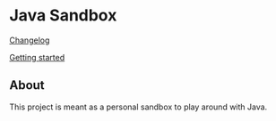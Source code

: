 # Java Sandbox

[Changelog](docs/CHANGELOG.md)

[Getting started](docs/GETTING_STARTED.md)

## About
This project is meant as a personal sandbox to play around with Java.
